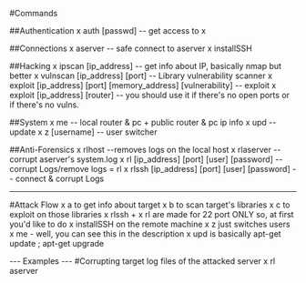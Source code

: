 #Commands

##Authentication
x auth [passwd] -- get access to x

##Connections
x aserver -- safe connect to aserver
x installSSH

##Hacking
x ipscan [ip_address] -- get info about IP, basically nmap but better
x vulnscan [ip_address] [port] -- Library vulnerability scanner
x exploit [ip_address] [port] [memory_address] [vulnerability] -- exploit
x exploit [ip_address] [router] -- you should use it if there's no open ports or if there's no vulns.

##System
x me -- local router & pc + public router & pc ip info
x upd -- update
x z [username] -- user switcher

##Anti-Forensics
x rlhost --removes logs on the local host
x rlaserver -- corrupt aserver's system.log
x rl [ip_address] [port] [user] [password] -- corrupt Logs/remove logs = rl
x rlssh [ip_address] [port] [user] [password] -- connect & corrupt Logs

---
#Attack Flow
x a to get info about target
x b to scan target's libraries
x c to exploit on those libraries
x rlssh + x rl are made for 22 port ONLY
so, at first you'd like to do x installSSH on the remote machine
x z just switches users
x me - well, you can see this in the description
x upd is basically
apt-get update ; apt-get upgrade

--- Examples ---
#Corrupting target log files of the attacked server
x rl aserver 
